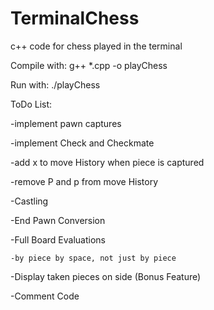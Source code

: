 # TerminalChess
c++ code for chess played in the terminal

Compile with: g++ *.cpp -o playChess

Run with: ./playChess


ToDo List:

  -implement pawn captures
  
  -implement Check and Checkmate
  
  -add x to move History when piece is captured

  -remove P and p from move History

  -Castling

  -End Pawn Conversion

  -Full Board Evaluations

    -by piece by space, not just by piece

   -Display taken pieces on side (Bonus Feature)

   -Comment Code

   
